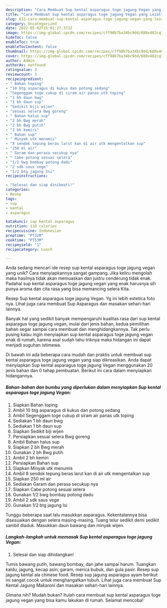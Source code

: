 ```yaml
---
description: "Cara Membuat Sup kental asparagus toge jagung Vegan yang Lezat"
title: "Cara Membuat Sup kental asparagus toge jagung Vegan yang Lezat"
slug: 633-cara-membuat-sup-kental-asparagus-toge-jagung-vegan-yang-lezat
category: Uncategorized
date: 2022-05-02T15:01:27.373Z
image: https://img-global.cpcdn.com/recipes/cff98b7ba34bc9dd/680x482cq70/sup-kental-asparagus-toge-jagung-vegan-foto-resep-utama.jpg
hideToc: false
enableToc: true
enableTocContent: false
thumbnail: https://img-global.cpcdn.com/recipes/cff98b7ba34bc9dd/680x482cq70/sup-kental-asparagus-toge-jagung-vegan-foto-resep-utama.jpg
cover: https://img-global.cpcdn.com/recipes/cff98b7ba34bc9dd/680x482cq70/sup-kental-asparagus-toge-jagung-vegan-foto-resep-utama.jpg
author: Admin
authorAv: notfound
ratingvalue: 3
reviewcount: 3
recipeingredient:
- " Bahan toping"
- "10 btg asparagus di kukus dan potong sedang"
- "Segenggam toge cukup di siram air panas utk toping"
- "1 bh daun bwg"
- "1 bh daun sup"
- "Sedikit biji wijen"
- "sesuai selera Bwg goreng"
- " Bahan halus sup"
- "2 bh Bwg merah"
- "2 bh Bwg putih"
- "2 bh kemiri"
- " Bahan sup"
- " Minyak utk menumis"
- "8 sendok tepung beras larut kan di air utk mengentalkan sup"
- "250 ml air"
- " Garam dan perasa secukup nya"
- " Cabe potong sesuai selera"
- "1/2 bwg bombay potong dadu"
- "2 sdk saus vege"
- "1/2 btg jagung Isi"
recipeinstructions:

- "Selesai dan siap dinikmati!"
categories:
- Resep
tags:
- sup
- kental
- asparagus

katakunci: sup kental asparagus 
nutrition: 110 calories
recipecuisine: Indonesian
preptime: "PT32M"
cooktime: "PT53M"
recipeyield: "1"
recipecategory: Lunch

---
```





Anda sedang mencari ide resep sup kental asparagus toge jagung vegan yang unik? Cara menyiapkannya sangat gampang. Jika keliru mengolah maka hasilnya tidak akan memuaskan dan justru cenderung tidak enak. Padahal sup kental asparagus toge jagung vegan yang enak harusnya sih punya aroma dan cita rasa yang bisa memancing selera Kita.





Resep Sup kental asparagus toge jagung Vegan. Yg ini lebih estetica foto nya. Lihat juga cara membuat Sup Asparagus dan masakan sehari-hari lainnya.

Banyak hal yang sedikit banyak mempengaruhi kualitas rasa dari sup kental asparagus toge jagung vegan, mulai dari jenis bahan, kedua pemilihan bahan segar sampai cara membuat dan menghidangkannya. Tak perlu pusing kalau ingin menyiapkan sup kental asparagus toge jagung vegan enak di rumah, karena asal sudah tahu triknya maka hidangan ini dapat menjadi suguhan istimewa.






Di bawah ini ada beberapa cara mudah dan praktis untuk membuat sup kental asparagus toge jagung vegan yang siap dikreasikan. Anda dapat menyiapkan Sup kental asparagus toge jagung Vegan menggunakan 20 jenis bahan dan 0 tahap pembuatan. Berikut ini cara dalam menyiapkan hidangannya.

<!--inarticleads1-->

##### Bahan-bahan dan bumbu yang diperlukan dalam menyiapkan Sup kental asparagus toge jagung Vegan:

1. Siapkan  Bahan toping
1. Ambil 10 btg asparagus di kukus dan potong sedang
1. Ambil Segenggam toge cukup di siram air panas utk toping
1. Sediakan 1 bh daun bwg
1. Sediakan 1 bh daun sup
1. Siapkan Sedikit biji wijen
1. Persiapkan sesuai selera Bwg goreng
1. Ambil  Bahan halus sup
1. Siapkan 2 bh Bwg merah
1. Gunakan 2 bh Bwg putih
1. Ambil 2 bh kemiri
1. Persiapkan  Bahan sup
1. Siapkan  Minyak utk menumis
1. Ambil 8 sendok tepung beras larut kan di air utk mengentalkan sup
1. Siapkan 250 ml air
1. Sediakan  Garam dan perasa secukup nya
1. Siapkan  Cabe potong sesuai selera
1. Gunakan 1/2 bwg bombay potong dadu
1. Ambil 2 sdk saus vege
1. Gunakan 1/2 btg jagung Isi


Tunggu beberapa saat lalu masukkan asparagus. Kekentalannya bisa disesuaikan dengan selera masing-masing. Tuang telur sedikit demi sedikit sambil diaduk. Masukkan daun bawang dan minyak wijen. 

<!--inarticleads2-->

##### Langkah-langkah untuk memasak Sup kental asparagus toge jagung Vegan:


1. Selesai dan siap dihidangkan!

Tumis bawang putih, bawang bombay, dan jahe sampai harum. Tuangkan kaldu, jagung, kecap asin, garam, merica bubuk, dan gula pasir. Resep sup jagung kental ala chinese food. Resep sup jagung asparagus ayam berikut ini sangat cocok untuk menghangatkan tubuh. Lihat juga cara membuat Sup Kental Jagung Makaroni dan masakan sehari-hari lainnya. 

Gimana nih? Mudah bukan? Itulah cara membuat sup kental asparagus toge jagung vegan yang bisa kamu lakukan di rumah. Selamat mencoba!
